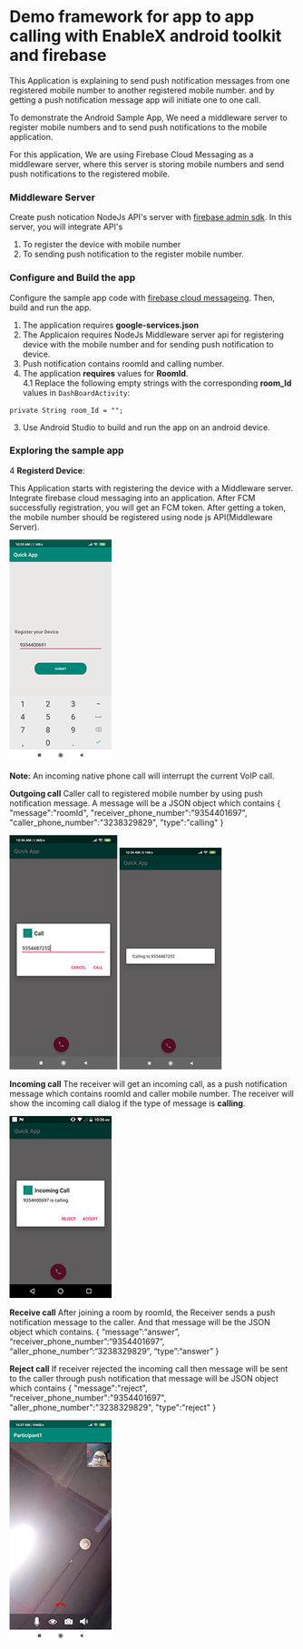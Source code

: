 # Demo framework for app to app calling with EnableX android toolkit and firebase 

This Application is explaining to send push notification messages from one registered mobile number to another registered mobile number. and by getting a push notification message app will initiate one to one call.

To demonstrate the Android Sample App, We need a middleware server to register mobile numbers and to send push notifications to the mobile application.

For this application, We are using Firebase Cloud Messaging as a middleware server, where this server is storing mobile numbers and send push notifications to the registered mobile.

### Middleware Server
Create push notication NodeJs API's server with [firebase admin sdk](https://firebase.google.com/docs/admin/setup). In this server, you will integrate API's 
1) To register the device with mobile number 
2) To sending push notification to the register mobile number.


### Configure and Build the app

Configure the sample app code with [firebase cloud messageing](https://firebase.google.com/docs/android/setup). Then, build and run the app.
1. The application requires **google-services.json**
2. The Applicaion requires NodeJs Middleware server api for registering device with the mobile number and for sending push notification to device.
3. Push notification contains roomId and calling number.
2. The application **requires** values for **RoomId**.\
4.1 Replace the following empty strings with the corresponding **room_Id** values in `DashBoardActivity`:
```
private String room_Id = "";
```
3. Use Android Studio to build and run the app on an android device.

### Exploring the sample app

4 **Registerd Device**: 

This Application starts with registering the device with a Middleware server. Integrate firebase cloud messaging into an application. After FCM successfully registration, you will get an FCM token. After getting a token, the mobile number should be registered using node js API(Middleware Server). 

![registernumber](./registernumber.png)

**Note:** An incoming native phone call will interrupt the current VoIP call.

**Outgoing call**
Caller call to registered mobile number by using push notification message. A message will be a JSON object which contains
{
	"message":"roomId",
	"receiver_phone_number":"9354401697",
	"caller_phone_number":"3238329829",
	"type":"calling"
}

![calling](./calling.png)
![outgoingcall](./outgoingcall.png)

**Incoming call**
The receiver will get an incoming call, as a push notification message which contains roomId and caller mobile number. The receiver will show the incoming call dialog if the type of message is **calling**.

![incomingcall](./incomingcall.png)

**Receive call**
After joining a room by roomId, the Receiver sends a push notification message to the caller. And that message will be the JSON object which contains.
{
“message”:“answer”,
“receiver_phone_number”:“9354401697”,
“aller_phone_number”:“3238329829”,
“type”:“answer”
}

**Reject call**
If receiver rejected the incoming call then message will be sent to the caller through push notification that message will be JSON object which contains
{
	"message":"reject",
	"receiver_phone_number":"9354401697",
	"aller_phone_number":"3238329829",
	"type":"reject"
}

![conference](./conference.png)

